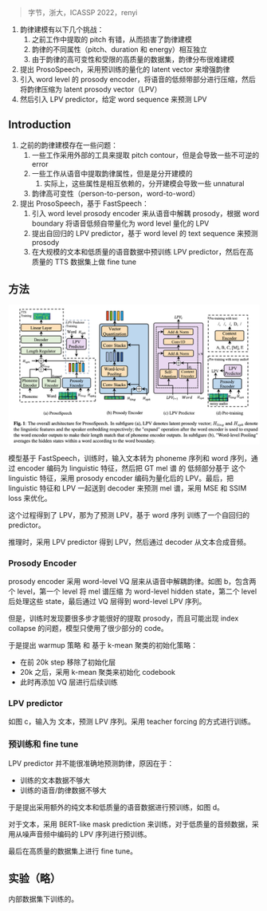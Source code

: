 > 字节，浙大，ICASSP 2022，renyi

1. 韵律建模有以下几个挑战：
	1. 之前工作中提取的 pitch 有错，从而损害了韵律建模
	2. 韵律的不同属性（pitch、duration 和 energy）相互独立
	3. 由于韵律的高可变性和受限的高质量的数据集，韵律分布很难建模
2. 提出 ProsoSpeech，采用预训练的量化的 latent vector 来增强韵律
3. 引入 word level 的 prosody encoder，将语音的低频带部分进行压缩，然后将韵律压缩为 latent prosody vector（LPV）
4. 然后引入 LPV predictor，给定 word sequence 来预测 LPV

## Introduction

1. 之前的韵律建模存在一些问题：
	1. 一些工作采用外部的工具来提取 pitch contour，但是会导致一些不可逆的 error
	2. 一些工作从语音中提取韵律属性，但是是分开建模的
		1. 实际上，这些属性是相互依赖的，分开建模会导致一些 unnatural
	3. 韵律高可变性（person-to-person，word-to-word）
2. 提出 ProsoSpeech，基于 FastSpeech：
	1. 引入 word level prosody encoder 来从语音中解耦 prosody，根据 word boundary 将语音低频自带量化为 word level 量化的 LPV
	2. 提出自回归的 LPV predictor，基于 word level 的 text sequence 来预测 prosody
	3. 在大规模的文本和低质量的语音数据中预训练 LPV predictor，然后在高质量的 TTS 数据集上做 fine tune

## 方法

![](image/Pasted%20image%2020231213224240.png)

模型基于 FastSpeech，训练时，输入文本转为 phoneme 序列和 word 序列，通过 encoder 编码为 linguistic 特征，然后把 GT mel 谱 的 低频部分基于 这个 linguistic 特征，采用 prosody encoder 编码为量化后的 LPV。最后，把 linguistic 特征和 LPV 一起送到 decoder 来预测 mel 谱，采用 MSE 和 SSIM loss 来优化。

这个过程得到了 LPV，那为了预测 LPV，基于 word 序列 训练了一个自回归的 predictor。

推理时，采用 LPV predictor 得到 LPV，然后通过 decoder 从文本合成音频。

### Prosody Encoder

prosody encoder 采用 word-level VQ 层来从语音中解耦韵律。如图 b，包含两个 level，第一个 level 将 mel 谱压缩 为 word-level hidden state，第二个 level 后处理这些 state，最后通过 VQ 层得到 word-level LPV 序列。

但是，训练时发现要很多步才能很好的提取 prosody，而且可能出现 index collapse 的问题，模型只使用了很少部分的 code。

于是提出 warmup 策略 和 基于 k-mean 聚类的初始化策略：
+ 在前 20k step 移除了初始化层
+ 20k 之后，采用 k-mean 聚类来初始化 codebook
+ 此时再添加 VQ 层进行后续训练

### LPV predictor

如图 c，输入为 文本，预测 LPV 序列。采用 teacher forcing 的方式进行训练。

### 预训练和 fine tune

LPV predictor 并不能很准确地预测韵律，原因在于：
+ 训练的文本数据不够大
+ 训练的语音/韵律数据不够大

于是提出采用额外的纯文本和低质量的语音数据进行预训练，如图 d。

对于文本，采用 BERT-like mask prediction 来训练，对于低质量的音频数据，采用从噪声音频中编码的 LPV 序列进行预训练。

最后在高质量的数据集上进行 fine tune。

## 实验（略）

内部数据集下训练的。